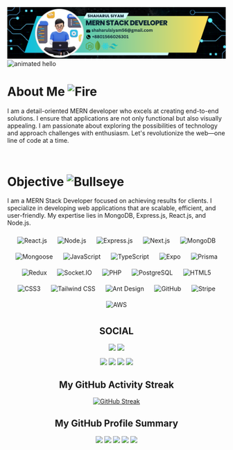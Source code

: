 <div align="center">
  <!-- <img src="https://i.ibb.co/hFMnVPw/Blue-Modern-Photo-Technology-You-Tube-Banner-1.png" alt="Shaharul Siyam"> -->
   <img src="Blue-Modern-Photo-Technology-You-Tube-Banner-1.svg" alt="Shaharul Siyam">
<div align="left">
<img src="https://github.com/Anmol-Baranwal/Cool-GIFs-For-GitHub/assets/74038190/9be4d344-6782-461a-b5a6-32a07bf7b34e" width="300" height="120" alt="animated hello">

</br>

# About Me <img src="https://user-images.githubusercontent.com/74038190/216122041-518ac897-8d92-4c6b-9b3f-ca01dcaf38ee.png" alt="Fire" width="30" />

I am a detail-oriented MERN developer who excels at creating end-to-end solutions. I ensure that applications are not only functional but also visually appealing. I am passionate about exploring the possibilities of technology and approach challenges with enthusiasm. Let's revolutionize the web—one line of code at a time.

</br>

# Objective <img src="https://user-images.githubusercontent.com/74038190/216122069-5b8169d7-1d8e-4a13-b245-a8e4176c99f8.png" alt="Bullseye" width="30" />

I am a MERN Stack Developer focused on achieving results for clients. I specialize in developing web applications that are scalable, efficient, and user-friendly. My expertise lies in MongoDB, Express.js, React.js, and Node.js.

</div>
<p align="center">
  <img src="https://cdn.jsdelivr.net/gh/devicons/devicon/icons/react/react-original.svg" width="80" style="margin: 10px;" alt="React.js"/>
  <img src="https://cdn.jsdelivr.net/gh/devicons/devicon/icons/nodejs/nodejs-original.svg" width="80" style="margin: 10px;" alt="Node.js"/>
  <img src="https://cdn.jsdelivr.net/gh/devicons/devicon/icons/express/express-original.svg" width="80" style="margin: 10px;" alt="Express.js"/>
  <img src="https://cdn.jsdelivr.net/gh/devicons/devicon/icons/nextjs/nextjs-original.svg" width="80" style="margin: 10px;" alt="Next.js"/>
  <img src="https://cdn.jsdelivr.net/gh/devicons/devicon/icons/mongodb/mongodb-original.svg" width="80" style="margin: 10px;" alt="MongoDB"/>
  <img src="https://raw.githubusercontent.com/mongodb-js/mongoose/master/docs/images/mongoose5_62x30_transparent.png" width="80" style="margin: 10px;" alt="Mongoose"/>
  <img src="https://cdn.jsdelivr.net/gh/devicons/devicon/icons/javascript/javascript-original.svg" width="80" style="margin: 10px;" alt="JavaScript"/>
  <img src="https://cdn.jsdelivr.net/gh/devicons/devicon/icons/typescript/typescript-original.svg" width="80" style="margin: 10px;" alt="TypeScript"/>
  <img src="https://avatars.githubusercontent.com/u/12504344?s=200&v=4" width="80" style="margin: 10px;" alt="Expo"/>
  <img src="https://avatars.githubusercontent.com/u/17219288?s=200&v=4" width="80" style="margin: 10px;" alt="Prisma"/>
  <img src="https://cdn.jsdelivr.net/gh/devicons/devicon/icons/redux/redux-original.svg" width="80" style="margin: 10px;" alt="Redux"/>
  <img src="https://cdn.jsdelivr.net/gh/devicons/devicon/icons/socketio/socketio-original.svg" width="80" style="margin: 10px;" alt="Socket.IO"/>
  <img src="https://cdn.jsdelivr.net/gh/devicons/devicon/icons/php/php-original.svg" width="80" style="margin: 10px;" alt="PHP"/>
  <img src="https://cdn.jsdelivr.net/gh/devicons/devicon/icons/postgresql/postgresql-original.svg" width="80" style="margin: 10px;" alt="PostgreSQL"/>
  <img src="https://cdn.jsdelivr.net/gh/devicons/devicon/icons/html5/html5-original.svg" width="80" style="margin: 10px;" alt="HTML5"/>
  <img src="https://cdn.jsdelivr.net/gh/devicons/devicon/icons/css3/css3-original.svg" width="80" style="margin: 10px;" alt="CSS3"/>
  <img src="https://upload.wikimedia.org/wikipedia/commons/d/d5/Tailwind_CSS_Logo.svg" width="80" style="margin: 10px;" alt="Tailwind CSS"/>
  <img src="https://avatars.githubusercontent.com/u/12101536?s=280&v=4" width="80" style="margin: 10px;" alt="Ant Design"/>
  <img src="https://cdn.jsdelivr.net/gh/devicons/devicon/icons/github/github-original.svg" width="80" style="margin: 10px;" alt="GitHub"/>
  <img src="https://avatars.githubusercontent.com/u/856813?s=200&v=4" width="80" style="margin: 10px;" alt="Stripe"/>
  <img src="https://a0.awsstatic.com/libra-css/images/logos/aws_logo_smile_1200x630.png" width="80" style="margin: 10px;" alt="AWS"/>
</p>

## SOCIAL

<a href='https://siyam-portfolio.vercel.app/'><img src="https://user-images.githubusercontent.com/74038190/235294012-0a55e343-37ad-4b0f-924f-c8431d9d2483.gif" width="100"></a>
<img src="https://user-images.githubusercontent.com/74038190/235294015-47144047-25ab-417c-af1b-6746820a20ff.gif" width="100">

<img src="https://user-images.githubusercontent.com/74038190/235294010-ec412ef5-e3da-4efa-b1d4-0ab4d4638755.gif" width="100">
<img src="https://user-images.githubusercontent.com/74038190/235294019-40007353-6219-4ec5-b661-b3c35136dd0b.gif" width="100">
<img src="https://github.com/Anmol-Baranwal/Cool-GIFs-For-GitHub/assets/74038190/cc4fe88c-7f7a-41d8-b449-34b7a178c1c6" width="100">
<img src="https://user-images.githubusercontent.com/74038190/235294007-de441046-823e-4eff-89bf-d4df52858b65.gif" width="100">
<!-- <a href='https://www.linkedin.com/in/shaharul-siyam-7495b02a3/'>linkedin : https://www.linkedin.com/in/shaharul-siyam-7495b02a3/</a> -->

<!-- ## My Skills -->
<!--
[![My Skills](https://skillicons.dev/icons?i=react,nextjs,nodejs,express,mongodb,js,ts,tailwind,html,css,php,mysql,wordpress,)](https://skillicons.dev) -->

## My GitHub Activity Streak

[![GitHub Streak](https://github-readme-streak-stats.herokuapp.com?user=mdshaharulsiyam&theme=gruvbox&border_radius=10&date_format=j%20M%5B%20Y%5D)](https://git.io/streak-stats)

## My GitHub Profile Summary

![](http://github-profile-summary-cards.vercel.app/api/cards/profile-details?username=mdshaharulsiyam&theme=gruvbox)
![](http://github-profile-summary-cards.vercel.app/api/cards/repos-per-language?username=mdshaharulsiyam&theme=gruvbox)
![](http://github-profile-summary-cards.vercel.app/api/cards/most-commit-language?username=mdshaharulsiyam&theme=gruvbox)
![](http://github-profile-summary-cards.vercel.app/api/cards/stats?username=mdshaharulsiyam&theme=gruvbox)
![](http://github-profile-summary-cards.vercel.app/api/cards/productive-time?username=mdshaharulsiyam&theme=gruvbox&utcOffset=8)

</div>
